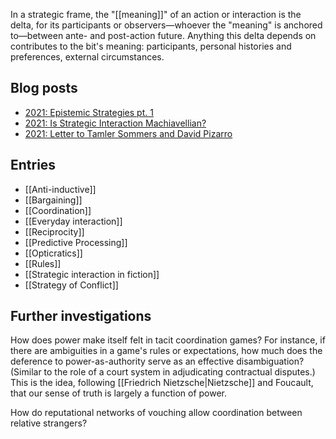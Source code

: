 In a strategic frame, the "[[meaning]]" of an action or interaction is the delta, for its participants or observers—whoever the "meaning" is anchored to—between ante- and post-action future. Anything this delta depends on contributes to the bit's meaning: participants, personal histories and preferences, external circumstances.

## Blog posts
- [2021: Epistemic Strategies pt. 1](https://suspendedreason.com/2021/05/12/epistemic-strategies-pt-1/)
- [2021: Is Strategic Interaction Machiavellian?](https://suspendedreason.com/2021/05/12/is-strategic-interaction-machiavellian/)
- [2021: Letter to Tamler Sommers and David Pizarro](https://suspendedreason.com/2021/05/05/letter-to-tamler-sommers-and-david-pizarro/)

## Entries
- [[Anti-inductive]]
- [[Bargaining]]
- [[Coordination]]
- [[Everyday interaction]]
- [[Reciprocity]]
- [[Predictive Processing]]
- [[Opticratics]]
- [[Rules]]
- [[Strategic interaction in fiction]]
- [[Strategy of Conflict]]

## Further investigations

How does power make itself felt in tacit coordination games? For instance, if there are ambiguities in a game's rules or expectations, how much does the deference to power-as-authority serve as an effective disambiguation? (Similar to the role of a court system in adjudicating contractual disputes.) This is the idea, following [[Friedrich Nietzsche|Nietzsche]] and Foucault, that our sense of truth is largely a function of power.

How do reputational networks of vouching allow coordination between relative strangers?